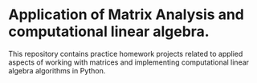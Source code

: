 # Application of Matrix Analysis and computational linear algebra.
This repository contains practice homework projects related to applied aspects of working with matrices and implementing computational linear algebra algorithms in Python.

